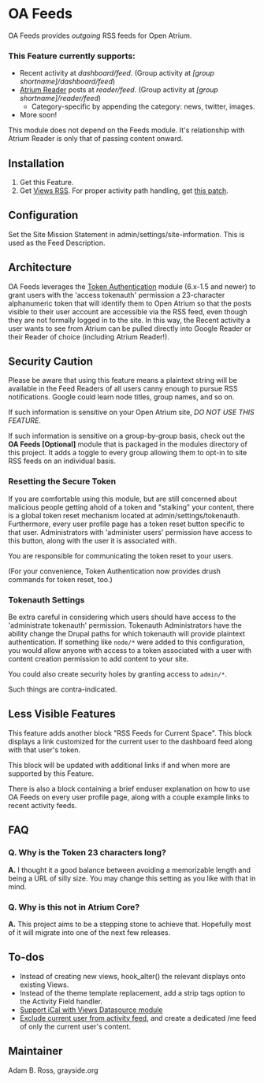 # OA Feeds

OA Feeds provides *outgoing* RSS feeds for Open Atrium.

### This Feature currently supports:
 * Recent activity at *dashboard/feed*. (Group activity at *[group shortname]/dashboard/feed*)
 * [Atrium Reader](http://code.developmentseed.org/atrium_reader/node/245) posts at *reader/feed*. (Group activity at *[group shortname]/reader/feed*)
   * Category-specific by appending the category: news, twitter, images.
 * More soon!

This module does not depend on the Feeds module. It's relationship with Atrium Reader is 
only that of passing content onward.

## Installation
1. Get this Feature.
2. Get [Views RSS](http://drupal.org/project/views_rss). For proper activity path handling, get [this patch](http://drupal.org/node/589904#comment-3394232).

## Configuration
Set the Site Mission Statement in admin/settings/site-information. This is used as the 
Feed Description.

## Architecture

OA Feeds leverages the [Token Authentication](http://drupal.org/project/tokenauth) module (6.x-1.5 and newer) to grant users with the 
'access tokenauth' permission a 23-character alphanumeric token that will identify them 
to Open Atrium so that the posts visible to their user account are accessible via the 
RSS feed, even though they are not formally logged in to the site. In this way, the 
Recent activity a user wants to see from Atrium can be pulled directly into Google 
Reader or their Reader of choice (including Atrium Reader!).

## Security Caution

Please be aware that using this feature means a plaintext string will be available in the Feed 
Readers of all users canny enough to pursue RSS notifications. Google could learn node titles, 
group names, and so on.

If such information is sensitive on your Open Atrium site, *DO NOT USE THIS FEATURE*.

If such information is sensitive on a group-by-group basis, check out the **OA Feeds 
[Optional]** module that is packaged in the modules directory of this project. It adds a 
toggle to every group allowing them to opt-in to site RSS feeds on an individual basis.

### Resetting the Secure Token
If you are comfortable using this module, but are still concerned about malicious people
getting ahold of a token and "stalking" your content, there is a global token reset
mechanism located at admin/settings/tokenauth. Furthermore, every user profile page
has a token reset button specific to that user. Administrators with 'administer
users' permission have access to this button, along with the user it is associated
with.

You are responsible for communicating the token reset to your users.

(For your convenience, Token Authentication now provides drush commands for token reset, too.)

### Tokenauth Settings
Be extra careful in considering which users should have access to the 'administrate
tokenauth' permission. Tokenauth Administrators have the ability change the Drupal
paths for which tokenauth will provide plaintext authentication. If something like
`node/*` were added to this configuration, you would allow anyone with access to a token
associated with a user with content creation permission to add content to your site.

You could also create security holes by granting access to `admin/*`.

Such things are contra-indicated.

## Less Visible Features

This feature adds another block "RSS Feeds for Current Space". This block displays a 
link customized for the current user to the dashboard feed along with that user's token.

This block will be updated with additional links if and when more are supported by
this Feature.

There is also a block containing a brief enduser explanation on how to use OA Feeds on 
every user profile page, along with a couple example links to recent activity feeds.

## FAQ

### Q. Why is the Token 23 characters long?
**A.** I thought it a good balance between avoiding a memorizable length and being a URL 
of silly size. You may change this setting as you like with that in mind.

### Q. Why is this not in Atrium Core?
**A.** This project aims to be a stepping stone to achieve that. Hopefully most of it 
will migrate into one of the next few releases.

## To-dos

* Instead of creating new views, hook_alter() the relevant displays onto existing Views.
* Instead of the theme template replacement, add a strip tags option to the Activity 
Field handler.
* [Support iCal with Views Datasource module](http://github.com/grayside/oa_feeds/issues#issue/2)
* [Exclude current user from activity feed](http://github.com/grayside/oa_feeds/issues#issue/9), and create a dedicated /me feed of only the current user's content.

## Maintainer
Adam B. Ross, grayside.org